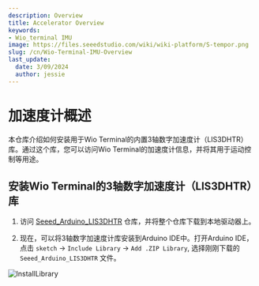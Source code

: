 ```yaml
---
description: Overview
title: Accelerator Overview
keywords:
- Wio_terminal IMU
image: https://files.seeedstudio.com/wiki/wiki-platform/S-tempor.png
slug: /cn/Wio-Terminal-IMU-Overview
last_update:
  date: 3/09/2024
  author: jessie
---
```


# 加速度计概述

本仓库介绍如何安装用于Wio Terminal的内置3轴数字加速度计（LIS3DHTR）库。通过这个库，您可以访问Wio Terminal的加速度计信息，并将其用于运动控制等用途。

## 安装Wio Terminal的3轴数字加速度计（LIS3DHTR）库

1. 访问 [Seeed_Arduino_LIS3DHTR](https://github.com/Seeed-Studio/Seeed_Arduino_LIS3DHTR/tree/master) 仓库，并将整个仓库下载到本地驱动器上。

2. 现在，可以将3轴数字加速度计库安装到Arduino IDE中。打开Arduino IDE，点击 `sketch` -> `Include Library` -> `Add .ZIP Library`, 选择刚刚下载的 `Seeed_Arduino_LIS3DHTR` 文件。

![InstallLibrary](https://files.seeedstudio.com/wiki/Wio-Terminal/img/Xnip2019-11-21_15-50-13.jpg)

